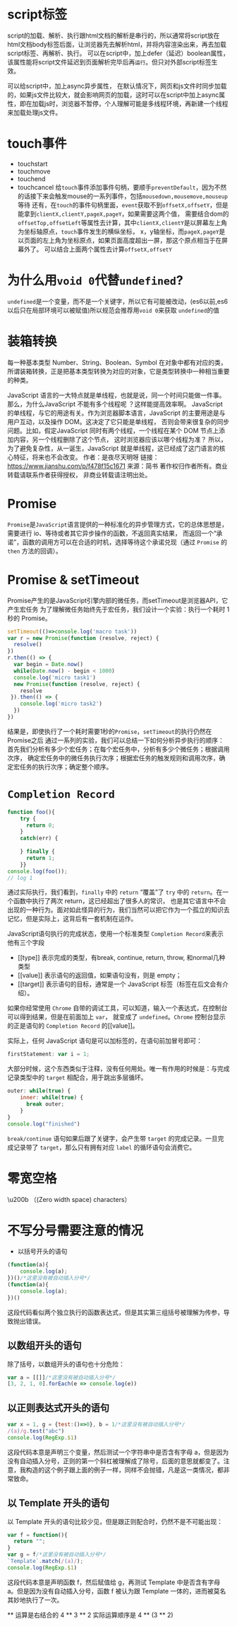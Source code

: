 # script标签
script的加载、解析、执行跟html文档的解析是串行的，所以通常将script放在html文档body标签后面，让浏览器先去解析html，并将内容渲染出来，再去加载script标签、再解析、执行。
可以在script中，加上defer（延迟）boolean属性，该属性能将script文件延迟到页面解析完毕后再`运行`。但只对外部script标签生效。

可以给script中，加上async异步属性，
在默认情况下，网页和js文件时同步加载的，如果js文件比较大，就会影响网页的加载，这时可以在script中加上async属性，即在加载js时，浏览器不暂停，个人理解可能是多线程环境，再新建一个线程
来加载处理js文件。

# touch事件
- touchstart
- touchmove
- touchend
- touchcancel
给`touch`事件添加事件句柄，要顺手`preventDefault`，因为不然的话接下来会触发mouse的一系列事件，包括`mousedown,mousemove,mouseup`等待
还有，在`touch`的事件句柄里面，`event`获取不到`offsetX,offsetY`，但是能拿到`clientX,clientY,pageX,pageY`，如果需要这两个值，
需要结合dom的`offsetTop,offsetLeft`等属性去计算，其中`clientX,clientY`是以屏幕左上角为坐标轴原点，`touch`事件发生的横纵坐标，
x，y轴坐标，而`pageX,pageY`是以页面的左上角为坐标原点，如果页面高度超出一屏，那这个原点相当于在屏幕外了。
可以结合上面两个属性去计算`offsetX,offsetY`

# 为什么用`void 0`代替`undefined`?
`undefined`是一个变量，而不是一个关键字，所以它有可能被改动，(es6以前,es6以后只在局部环境可以被赋值)所以规范会推荐用`void 0`来获取
`undefined`的值

# 装箱转换
每一种基本类型 Number、String、Boolean、Symbol 在对象中都有对应的类，所谓装箱转换，正是把基本类型转换为对应的对象，它是类型转换中一种相当重要的种类。

JavaScript 语言的一大特点就是单线程，也就是说，同一个时间只能做一件事。那么，为什么JavaScript 不能有多个线程呢 ？这样能提高效率啊。
JavaScript 的单线程，与它的用途有关。作为浏览器脚本语言，JavaScript 的主要用途是与用户互动，以及操作 DOM。这决定了它只能是单线程，
否则会带来很复杂的同步问题。比如，假定JavaScript 同时有两个线程，一个线程在某个 DOM 节点上添加内容，另一个线程删除了这个节点，
这时浏览器应该以哪个线程为准？ 所以，为了避免复杂性，从一诞生，JavaScript 就是单线程，这已经成了这门语言的核心特征，将来也不会改变。 
作者：是夜尽天明呀 链接：https://www.jianshu.com/p/f478f15c1671 来源：简书 著作权归作者所有。商业转载请联系作者获得授权，
非商业转载请注明出处。

# Promise
`Promise`是`JavaScript`语言提供的一种标准化的异步管理方式，它的总体思想是，需要进行 io、等待或者其它异步操作的函数，不返回真实结果，
而返回一个“承诺”，函数的调用方可以在合适的时机，选择等待这个承诺兑现（通过 `Promise` 的 `then` 方法的回调）。

# Promise & setTimeout
Promise产生的是JavaScript引擎内部的微任务，而setTimeout是浏览器API，它产生宏任务
为了理解微任务始终先于宏任务，我们设计一个实验：执行一个耗时 1 秒的 Promise。
```javascript
setTimeout(()=>console.log('macro task'))
var r = new Promise(function (resolve, reject) { 
  resolve()
})
r.then(() => {
  var begin = Date.now()
  while(Date.now() - begin < 1000)
  console.log('micro task1')
  new Promise(function (resolve, reject) { 
    resolve  
 }).then(() => {
    console.log('micro task2') 
  })
})
```
结果是，即使执行了一个耗时需要1秒的`Promise`，`setTimeout`的执行仍然在Promise之后
通过一系列的实验，我们可以总结一下如何分析异步执行的顺序：首先我们分析有多少个宏任务；在每个宏任务中，分析有多少个微任务；根据调用次序，
确定宏任务中的微任务执行次序；根据宏任务的触发规则和调用次序，确定宏任务的执行次序；确定整个顺序。
# `Completion Record`
```javascript
function foo(){
    try {
      return 0;
    }
    catch(err) {
     
    } finally {
      return 1;
    }}
console.log(foo());
// log 1
```
通过实际执行，我们看到，`finally` 中的 `return` “覆盖”了 `try` 中的 `return`。在一个函数中执行了两次 return，这已经超出了很多人的常识，
也是其它语言中不会出现的一种行为。面对如此怪异的行为，我们当然可以把它作为一个孤立的知识去记忆，但是实际上，这背后有一套机制在运作。

JavaScript语句执行的完成状态，使用一个标准类型 `Completion Record`来表示
他有三个字段
- [[type]] 表示完成的类型，有break, continue, return, throw, 和normal几种类型
- [[value]] 表示语句的返回值，如果语句没有，则是 empty；
- [[target]] 表示语句的目标，通常是一个 JavaScript 标签（标签在后文会有介绍）。

如果你经常使用 `Chrome` 自带的调试工具，可以知道，输入一个表达式，在控制台可以得到结果，但是在前面加上 `var`，
就变成了 `undefined`。`Chrome` 控制台显示的正是语句的 `Completion Record` 的[[value]]。

实际上，任何 JavaScript 语句是可以加标签的，在语句前加冒号即可：
```javascript
firstStatement: var i = 1;
```
大部分时候，这个东西类似于注释，没有任何用处。唯一有作用的时候是：与完成记录类型中的 `target` 相配合，用于跳出多层循环。
```javascript
outer: while(true) {
    inner: while(true) {
      break outer;
    }
}
console.log("finished")
```
`break/continue` 语句如果后跟了关键字，会产生带 `target` 的完成记录。一旦完成记录带了 `target`，那么只有拥有对应 `label` 的循环语句会消费它。

# 零宽空格
\u200b （(Zero width space) characters）

# 不写分号需要注意的情况
- 以括号开头的语句
```javascript
(function(a){
    console.log(a);
})()/*这里没有被自动插入分号*/
(function(a){
    console.log(a);
})()
```
这段代码看似两个独立执行的函数表达式，但是其实第三组括号被理解为传参，导致抛出错误。

## 以数组开头的语句
除了括号，以数组开头的语句也十分危险：
```javascript
var a = [[]]/*这里没有被自动插入分号*/
[3, 2, 1, 0].forEach(e => console.log(e))
```

## 以正则表达式开头的语句
```javascript
var x = 1, g = {test:()=>0}, b = 1/*这里没有被自动插入分号*/
/(a)/g.test("abc")
console.log(RegExp.$1)
```
这段代码本意是声明三个变量，然后测试一个字符串中是否含有字母 a，但是因为没有自动插入分号，正则的第一个斜杠被理解成了除号，后面的意思就都变了。注意，我构造的这个例子跟上面的例子一样，同样不会抛错，凡是这一类情况，都非常致命。

## 以 Template 开头的语句
以 Template 开头的语句比较少见，但是跟正则配合时，仍然不是不可能出现：
```javascript
var f = function(){
  return "";
}
var g = f/*这里没有被自动插入分号*/
`Template`.match(/(a)/);
console.log(RegExp.$1)
```
这段代码本意是声明函数 f，然后赋值给 g，再测试 Template 中是否含有字母 a。但是因为没有自动插入分号，函数 f 被认为跟 Template 一体的，进而被莫名其妙地执行了一次。


** 运算是右结合的
4 ** 3 ** 2
实际运算顺序是
4 ** (3 ** 2)